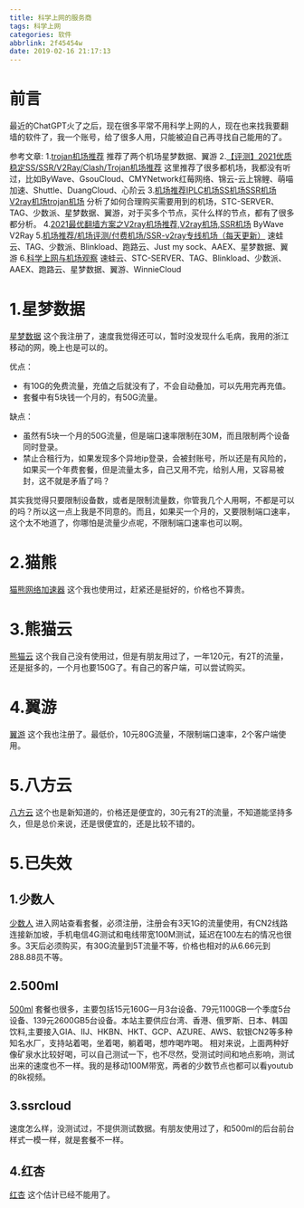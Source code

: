 ```yaml
---
title: 科学上网的服务商
tags: 科学上网
categories: 软件
abbrlink: 2f45454w
date: 2019-02-16 21:17:13
---
```


<!--more-->
# 前言
最近的ChatGPT火了之后，现在很多平常不用科学上网的人，现在也来找我要翻墙的软件了，我一个账号，给了很多人用，只能被迫自己再寻找自己能用的了。

参考文章:
1.[trojan机场推荐](https://sites.google.com/view/honven/%E9%A6%96%E9%A1%B5/trojan%E6%9C%BA%E5%9C%BA%E6%8E%A8%E8%8D%90?authuser=1)
推荐了两个机场星梦数据、翼游
2.[【评测】2021优质稳定SS/SSR/V2Ray/Clash/Trojan机场推荐](https://www.msl.la/archives/3/) 
这里推荐了很多都机场，我都没有听过，比如ByWave、GsouCloud、CMYNetwork红莓网络、锦云-云上锦鲤、萌喵加速、Shuttle、DuangCloud、心阶云
3.[机场推荐IPLC机场SS机场SSR机场V2ray机场trojan机场](https://ssrv2ray.xyz/posts/8c826425.html)
分析了如何合理购买需要用到的机场，STC-SERVER、TAG、少数派、星梦数据、翼游，对于买多个节点，买什么样的节点，都有了很多都分析。
4.[2021最优翻墙方案之V2ray机场推荐,V2ray机场,SSR机场](https://sites.google.com/site/ssrandv2rayandss/bestv2ray) ByWave V2Ray
5.[机场推荐/机场评测/付费机场/SSR-v2ray专线机场（每天更新）](https://sites.google.com/view/honven/%E9%A6%96%E9%A1%B5/%E6%9C%BA%E5%9C%BA%E6%8E%A8%E8%8D%90) 速蛙云、TAG、少数派、Blinkload、跑路云、Just my sock、AAEX、星梦数据、翼游
6.[科学上网与机场观察](https://t.me/s/jichangtj?q=%23%E9%80%9F%E8%9B%99%E4%BA%91) 速蛙云、STC-SERVER、TAG、Blinkload、少数派、AAEX、跑路云、星梦数据、翼游、WinnieCloud 

# 1.星梦数据
[星梦数据](https://stardream.xyz/auth/register?code=i0jY)
这个我注册了，速度我觉得还可以，暂时没发现什么毛病，我用的浙江移动的网，晚上也是可以的。

优点：
- 有10G的免费流量，充值之后就没有了，不会自动叠加，可以先用完再充值。
- 套餐中有5块钱一个月的，有50G流量。

缺点：
- 虽然有5块一个月的50G流量，但是端口速率限制在30M，而且限制两个设备同时登录。
- 禁止合租行为，如果发现多个异地ip登录，会被封账号，所以还是有风险的，如果买一个年费套餐，但是流量太多，自己又用不完，给别人用，又容易被封，这不就是矛盾了吗？

其实我觉得只要限制设备数，或者是限制流量数，你管我几个人用啊，不都是可以的吗？所以这一点上我是不同意的。而且，如果买一个月的，又要限制端口速率，这个太不地道了，你哪怕是流量少点呢，不限制端口速率也可以啊。

# 2.猫熊
[猫熊网络加速器](https://mxwljsq.top/) 这个我也使用过，赶紧还是挺好的，价格也不算贵。

# 3.熊猫云
[熊猫云](https://xiongmaoyun.net/auth/register?code=lmaA)
这个我自己没有使用过，但是有朋友用过了，一年120元，有2T的流量，还是挺多的，一个月也要150G了。有自己的客户端，可以尝试购买。

# 4.翼游
[翼游](https://yiyo.mobi/auth/register?code=1nnp) 这个我也注册了。最低价，10元80G流量，不限制端口速率，2个客户端使用。

# 5.八方云
[八方云](https://bafangyun.vip/#/register?code=AU6Tbyxa) 这个也是新知道的，价格还是便宜的，30元有2T的流量，不知道能坚持多久，但是总价来说，还是很便宜的，还是比较不错的。

# 5.已失效
## 1.少数人
[少数人](https://ssrbank.com/register?aff=29993) 进入网站查看套餐，必须注册，注册会有3天1G的流量使用，有CN2线路连接新加坡，手机电信4G测试和电线带宽100M测试，延迟在100左右的情况也很多。3天后必须购买，有30G流量到5T流量不等，价格也相对的从6.66元到288.88员不等。

## 2.500ml
[500ml](https://500ml.ml/auth/register?code=Pwow) 套餐也很多，主要包括15元160G一月3台设备、79元1100GB一个季度5台设备、139元2600GB5台设备。本站主要供应台湾、香港、俄罗斯、日本、韩国饮料,主要接入GIA、IIJ、HKBN、HKT、GCP、AZURE、AWS、软银CN2等多种知名水厂，支持站着喝，坐着喝，躺着喝，想咋喝咋喝。
相对来说，上面两种好像矿泉水比较好喝，可以自己测试一下，也不尽然，受测试时间和地点影响，测试出来的速度也不一样。我的是移动100M带宽，两者的少数节点也都可以看youtub的8k视频。

## 3.ssrcloud
速度怎么样，没测试过，不提供测试数据。有朋友使用过了，和500ml的后台前台样式一模一样，就是套餐不一样。

## 4.红杏
[红杏](https://lmout.github.io) 这个估计已经不能用了。